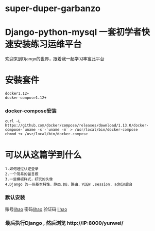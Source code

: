 # super-duper-garbanzo

# Django-python-mysql 一套初学者快速安装练习运维平台

  欢迎来到Django的世界，跟着我一起学习丰富此平台

# 安裝套件
	docker1.12+
	docker-compose1.12+

### docker-compose安装
	curl -L https://github.com/docker/compose/releases/download/1.13.0/docker-compose-`uname -s`-`uname -m` > /usr/local/bin/docker-compose
	chmod +x /usr/local/bin/docker-compose


# 可以从这篇学到什么
	1.如何通过认证登录
	2.一个简易的留言板
	3.一些模板样式，好玩的头像
	4.Django 的一些基本特性，静态,DB，路由，VIEW ,session, admin后台


### 默认安装
账号[lihao](http://)
密码[lihao](http://) 
验证码 [lihao](http://) 

### 最后执行Django , 然后浏览 http://IP:8000/yunwei/